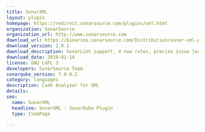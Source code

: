 ```yaml
---
title: SonarXML
layout: plugin
homepage: https://redirect.sonarsource.com/plugins/xml.html
organization: SonarSource
organization_url: http://www.sonarsource.com
download_url: https://binaries.sonarsource.com/Distribution/sonar-xml-plugin/sonar-xml-plugin-2.0.1.2020.jar
download_version: 2.0.1
download_description: SonarLint support, 4 new rules, precise issue locations for all rules, drop of S2322
download_date: 2019-01-14
license: GNU LGPL 3
developers: SonarSource Team
sonarqube_version: 7.9-8.2
category: languages
description: Code Analyzer for XML
details: 
seo: 
  name: SonarXML
  headline: SonarXML - SonarQube Plugin
  type: ItemPage

---
```

